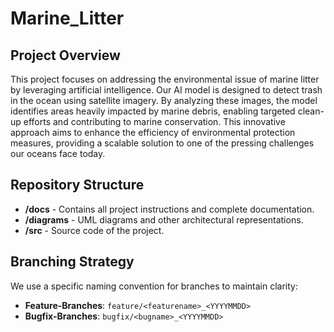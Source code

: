 # Marine_Litter

## Project Overview

This project focuses on addressing the environmental issue of marine litter by leveraging artificial intelligence. Our AI model is designed to detect trash in the ocean using satellite imagery. By analyzing these images, the model identifies areas heavily impacted by marine debris, enabling targeted clean-up efforts and contributing to marine conservation. This innovative approach aims to enhance the efficiency of environmental protection measures, providing a scalable solution to one of the pressing challenges our oceans face today. 

## Repository Structure

- **/docs** - Contains all project instructions and complete documentation.
- **/diagrams** - UML diagrams and other architectural representations.
- **/src** - Source code of the project.

## Branching Strategy

We use a specific naming convention for branches to maintain clarity:

- **Feature-Branches**: `feature/<featurename>_<YYYYMMDD>`
- **Bugfix-Branches**: `bugfix/<bugname>_<YYYYMMDD>`
